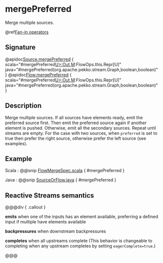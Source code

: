 # mergePreferred

Merge multiple sources.

@ref[Fan-in operators](../index.md#fan-in-operators)

## Signature

@apidoc[Source.mergePreferred](Source) { scala="#mergePreferred[U&gt;:Out,M](that:org.apache.pekko.stream.Graph[org.apache.pekko.stream.SourceShape[U],M],preferred:Boolean,eagerComplete:Boolean):FlowOps.this.Repr[U]" java="#mergePreferred(org.apache.pekko.stream.Graph,boolean,boolean)" }
@apidoc[Flow.mergePreferred](Flow) { scala="#mergePreferred[U&gt;:Out,M](that:org.apache.pekko.stream.Graph[org.apache.pekko.stream.SourceShape[U],M],preferred:Boolean,eagerComplete:Boolean):FlowOps.this.Repr[U]" java="#mergePreferred(org.apache.pekko.stream.Graph,boolean,boolean)" }

## Description

Merge multiple sources. If all sources have elements ready, emit the preferred source first. Then emit the
preferred source again if another element is pushed. Otherwise, emit all the secondary sources. Repeat until streams
are empty. For the case with two sources, when `preferred` is set to true then prefer the right source, otherwise 
prefer the left source (see examples).

## Example
Scala
:   @@snip [FlowMergeSpec.scala](/akka-stream-tests/src/test/scala/org/apache/pekko/stream/scaladsl/FlowMergeSpec.scala) { #mergePreferred }

Java
:   @@snip [SourceOrFlow.java](/docs/src/test/java/jdocs/stream/operators/SourceOrFlow.java) { #mergePreferred }


## Reactive Streams semantics

@@@div { .callout }

**emits** when one of the inputs has an element available, preferring a defined input if multiple have elements available

**backpressures** when downstream backpressures

**completes** when all upstreams complete (This behavior is changeable to completing when any upstream completes by setting `eagerComplete=true`.)

@@@

